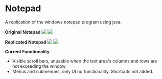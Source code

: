 # Notepad
A replication of the windows notepad program using java.

<b>Original Notepad</b>
<img src="https://i.gyazo.com/565d05e8507ea72ebf21e321a90e9da9.png">
<img src="https://i.gyazo.com/ecd8a56363adec5281999a28462cb987.png">

<b>Replicated Notepad</b>
<img src="https://i.gyazo.com/48efb1e588d840f9b2453ac2ab80241a.png">
<img src="https://i.gyazo.com/363e8215dde0d7358236f43aa0df6306.png">

<b>Current Functionality</b>
<ul>
  <li>Visible scroll bars, unusable when the text area's columns and rows are not exceeding the window</li>
  <li>Menus and submenues, only UI no functionality. Shortcuts not added.</li>
</ul>
